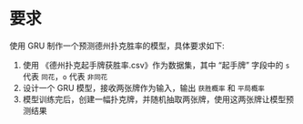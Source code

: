 # 要求

使用 GRU 制作一个预测德州扑克胜率的模型，具体要求如下:

1. 使用 《德州扑克起手牌获胜率.csv》作为数据集，其中 “起手牌” 字段中的 `s` 代表 `同花`，`o` 代表 `非同花`
2. 设计一个 GRU 模型，接收两张牌作为输入，输出 `获胜概率` 和 `平局概率`
3. 模型训练完后，创建一幅扑克牌，并随机抽取两张牌，使用这两张牌让模型预测结果
